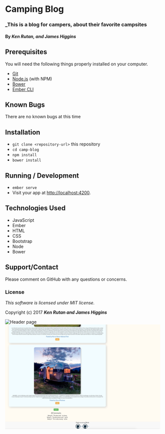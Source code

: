 # Camping Blog

### _This is a blog for campers, about their favorite campsites


#### By _**Ken Rutan, and James Higgins**_


## Prerequisites

You will need the following things properly installed on your computer.

* [Git](https://git-scm.com/)
* [Node.js](https://nodejs.org/) (with NPM)
* [Bower](https://bower.io/)
* [Ember CLI](https://ember-cli.com/)

## Known Bugs
There are no known bugs at this time

## Installation

* `git clone <repository-url>` this repository
* `cd camp-blog`
* `npm install`
* `bower install`


## Running / Development

* `ember serve`
* Visit your app at [http://localhost:4200](http://localhost:4200).

## Technologies Used
* JavaScript
* Ember
* HTML
* CSS
* Bootstrap
* Node
* Bower

## Support/Contact
Please comment on GitHub with any questions or concerns.

### License
*This software is licensed under MIT license.*

Copyright (c) 2017 **_Ken Rutan and James Higgins_**


![Header page](/public/images/header.png)
![Footer page](/public/images/footer.png)
